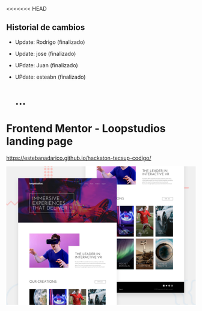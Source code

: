 <<<<<<< HEAD

## Historial de cambios

-  Update: Rodrigo (finalizado)
-  Update: jose (finalizado)
-  UPdate: Juan (finalizado)
-  UPdate: esteabn (finalizado)




   ...
   =======

# Frontend Mentor - Loopstudios landing page

https://estebanadarico.github.io/hackaton-tecsup-codigo/

![Design preview for the Loopstudios landing page coding challenge](./design/desktop-preview.jpg)


